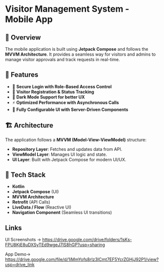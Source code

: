 # Visitor Management System - Mobile App

## 📌 Overview
The mobile application is built using **Jetpack Compose** and follows the **MVVM Architecture**. It provides a seamless way for visitors and admins to manage visitor approvals and track requests in real-time.

## 🚀 Features
- 🔐 **Secure Login with Role-Based Access Control**  
- 📍 **Visitor Registration & Status Tracking**  
- 🌙 **Dark Mode Support for better UX**  
- ⚡ **Optimized Performance with Asynchronous Calls**  
- 🔄 **Fully Configurable UI with Server-Driven Components**

## 🏗️ Architecture
The application follows a **MVVM (Model-View-ViewModel)** structure:
- **Repository Layer**: Fetches and updates data from API.
- **ViewModel Layer**: Manages UI logic and state.
- **UI Layer**: Built with Jetpack Compose for modern UI/UX.

## 📜 Tech Stack
- **Kotlin**
- **Jetpack Compose** (UI)
- **MVVM Architecture**
- **Retrofit** (API Calls)
- **LiveData / Flow** (Reactive UI)
- **Navigation Component** (Seamless UI transitions)

## Links
UI Screenshots -> https://drive.google.com/drive/folders/1sKs-FPU8KjE8uDXSyTEd9wgeJ7lS8hGP?usp=sharing

App Demo-> https://drive.google.com/file/d/1iMmYofs8rIz3ICmt7EF5YcrZGHjJ92P1/view?usp=drive_link

